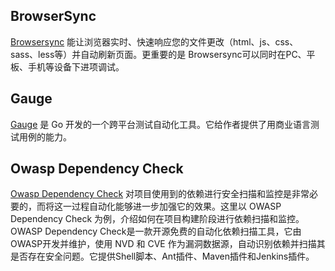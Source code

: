 ## BrowserSync
[Browsersync](http://www.browsersync.cn/) 能让浏览器实时、快速响应您的文件更改（html、js、css、sass、less等）并自动刷新页面。更重要的是 Browsersync可以同时在PC、平板、手机等设备下进项调试。

## Gauge 
[Gauge](http://getgauge.io/documentation/user/current/plugins/) 是 Go 开发的一个跨平台测试自动化工具。它给作者提供了用商业语言测试用例的能力。

## Owasp Dependency Check
[Owasp Dependency Check](https://www.owasp.org/index.php/OWASP_Dependency_Check) 对项目使用到的依赖进行安全扫描和监控是非常必要的，而将这一过程自动化能够进一步加强它的效果。这里以 OWASP Dependency Check 为例，介绍如何在项目构建阶段进行依赖扫描和监控。OWASP Dependency Check是一款开源免费的自动化依赖扫描工具，它由OWASP开发并维护，使用 NVD 和 CVE 作为漏洞数据源，自动识别依赖并扫描其是否存在安全问题。它提供Shell脚本、Ant插件、Maven插件和Jenkins插件。
